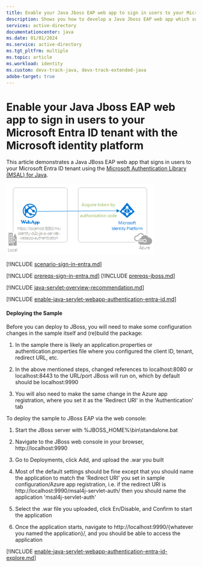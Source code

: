 ```yaml
---
title: Enable your Java Jboss EAP web app to sign in users to your Microsoft Entra ID tenant with the Microsoft identity platform
description: Shows you how to develop a Java Jboss EAP web app which supports sign-in by Microsoft Entra account.
services: active-directory
documentationcenter: java
ms.date: 01/01/2024
ms.service: active-directory
ms.tgt_pltfrm: multiple
ms.topic: article
ms.workload: identity
ms.custom: devx-track-java, devx-track-extended-java
adobe-target: true
---
```


# Enable your Java Jboss EAP web app to sign in users to your Microsoft Entra ID tenant with the Microsoft identity platform

This article demonstrates a Java JBoss EAP web app that signs in users to your Microsoft Entra ID tenant using the [Microsoft Authentication Library (MSAL) for Java](https://github.com/AzureAD/microsoft-authentication-library-for-java).

![Overview](./media/topology-sign-in.png)

[!INCLUDE [scenario-sign-in-entra.md](includes/scenario-sign-in-entra.md)]

[!INCLUDE [prereqs-sign-in-entra.md](includes/prereqs-sign-in-entra.md)]
[!INCLUDE [prereqs-jboss.md](includes/prereqs-jboss.md)]

[!INCLUDE [java-servlet-overview-recommendation.md](includes/java-servlet-overview-recommendation.md)]

[!INCLUDE [enable-java-servlet-webapp-authentication-entra-id.md](includes/enable-java-servlet-webapp-authentication-entra-id.md)]

#### Deploying the Sample

Before you can deploy to JBoss, you will need to make some configuration changes in the sample itself and (re)build the package:

1. In the sample there is likely an application.properties or authentication.properties file where you configured the client ID, tenant, redirect URL, etc.

1. In the above mentioned steps, changed references to localhost:8080 or localhost:8443 to the URL/port JBoss will run on, which by default should be localhost:9990

1. You will also need to make the same change in the Azure app registration, where you set it as the 'Redirect URI' in the 'Authentication' tab

To deploy the sample to JBoss EAP via the web console:

1. Start the JBoss server with %JBOSS_HOME%\bin\standalone.bat

1. Navigate to the JBoss web console in your browser, http://localhost:9990

1. Go to Deployments, click Add, and upload the .war you built

1. Most of the default settings should be fine except that you should name the application to match the 'Redirect URI' you set in sample configuration/Azure app registration, i.e. if the redirect URI is http://localhost:9990/msal4j-servlet-auth/ then you should name the application 'msal4j-servlet-auth'

1. Select the .war file you uploaded, click En/Disable, and Confirm to start the application

1. Once the application starts, navigate to http://localhost:9990/{whatever you named the application}/, and you should be able to access the application

[!INCLUDE [enable-java-servlet-webapp-authentication-entra-id-explore.md](includes/enable-java-servlet-webapp-authentication-entra-id-explore.md)]